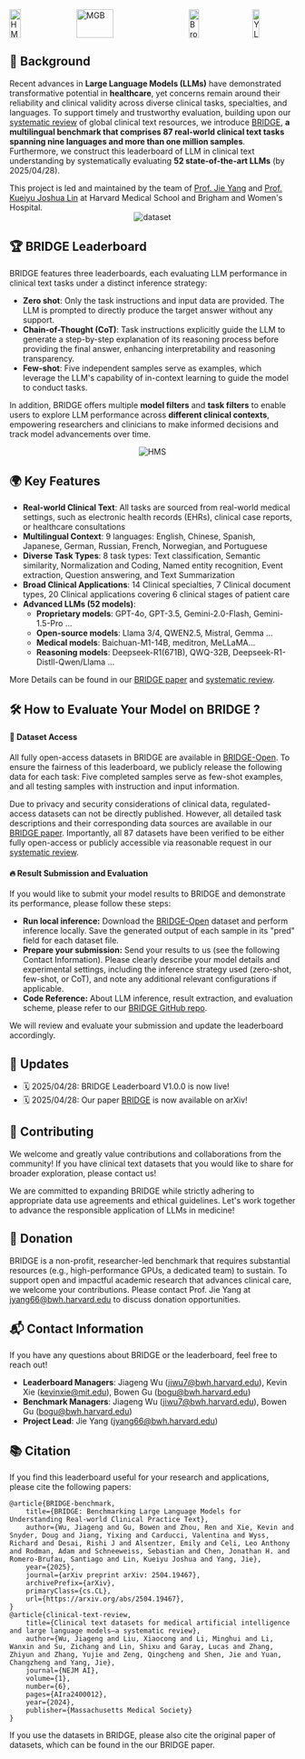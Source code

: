 <div style="display: flex; align-items: center; justify-content: space-between; width: 100%; height: 50px;">
  <img
    src="https://cdn-uploads.huggingface.co/production/uploads/67a040fb6934f9aa1c866f99/1bNk6xHD90mlVaUOJ3kT6.png"
    alt="HMS"
    style="width: 20%; height: 100%; object-fit: contain;"
  />
  <img
    src="https://cdn-uploads.huggingface.co/production/uploads/67a040fb6934f9aa1c866f99/ZVx7ahuV1mVuIeygYwirc.png"
    alt="MGB"
    style="width: 36%; height: 100%; object-fit: contain;"
  />
  <img
    src="https://cdn-uploads.huggingface.co/production/uploads/67a040fb6934f9aa1c866f99/TkKKjmq98Wv_p5shxJTMY.png"
    alt="Broad"
    style="width: 19%; height: 100%; object-fit: contain;"
  />
  <img
    src="https://cdn-uploads.huggingface.co/production/uploads/67a040fb6934f9aa1c866f99/UcM8kmTaVkAM1qf3v09K8.png"
    alt="YLab"
    style="width: 15%; height: 100%; object-fit: contain;"
  />
  
</div>

<h2>📜 Background</h2>
<p>Recent advances in <strong>Large Language Models (LLMs)</strong> have demonstrated transformative potential in <strong>healthcare</strong>,  yet concerns remain around their reliability and clinical validity across diverse clinical tasks, specialties, and languages. To support timely and trustworthy evaluation, building upon our <a href="https://ai.nejm.org/doi/full/10.1056/AIra2400012">systematic review</a> of global clinical text resources, we introduce <a href="https://arxiv.org/abs/2504.19467">BRIDGE</a>, <strong>a multilingual benchmark that comprises 87 real-world clinical text tasks spanning nine languages and more than one million samples</strong>. Furthermore, we construct this leaderboard of LLM in clinical text understanding by systematically evaluating <strong>52 state-of-the-art LLMs</strong> (by 2025/04/28).</p>
This project is led and maintained by the team of <a href="https://ylab.top/">Prof. Jie Yang</a> and <a href="https://www.drugepi.org/team/joshua-kueiyu-lin">Prof. Kueiyu Joshua Lin</a> at Harvard Medical School and Brigham and Women's Hospital. 


<div style="display: flex; align-items: center; justify-content: center; width: 100%; height: auto;">
  <img
    src="https://cdn-uploads.huggingface.co/production/uploads/633c70c4ccce04161f841c30/OLN3J8_Yq8dx_LrgjYSsC.png"
    alt="dataset"
    style="max-width: 80%; max-height: 100%; object-fit: contain;"
  />
</div>


<h2>🏆 BRIDGE Leaderboard</h2>
<p>BRIDGE features three leaderboards, each evaluating LLM performance in clinical text tasks under a distinct inference strategy:</p>
<ul>
    <li><strong>Zero shot</strong>: Only the task instructions and input data are  provided. The LLM is prompted to directly produce the target answer without any support.</li>
    <li><strong>Chain-of-Thought (CoT)</strong>: Task instructions explicitly guide the LLM to generate a step-by-step explanation of its reasoning process before providing the final answer, enhancing interpretability and reasoning transparency.</li>
    <li><strong>Few-shot</strong>: Five independent samples serve as examples, which leverage the LLM's capability of in-context learning to guide the model to conduct tasks. </li>
</ul>
<p>In addition, BRIDGE offers multiple <strong>model filters</strong> and <strong>task filters</strong> to enable users to explore LLM performance across <strong>different clinical contexts</strong>, empowering researchers and clinicians to make informed decisions and track model advancements over time.</p>

<div style="display: flex; align-items: center; justify-content: center; width: 100%; height: auto;">
  <img
    src="https://cdn-uploads.huggingface.co/production/uploads/67a040fb6934f9aa1c866f99/xpyabfXWqacZD-ThQ5guU.jpeg"
    alt="HMS"
    style="max-width: 90%; max-height: 100%; object-fit: contain;"
  />
</div>


<h2>🌍 Key Features</h2>
<ul>
    <li><strong>Real-world Clinical Text</strong>: All tasks are sourced from real-world medical settings, such as electronic health records (EHRs), clinical case reports, or healthcare consultations</li>
    <li><strong>Multilingual Context</strong>: 9 languages: English, Chinese, Spanish, Japanese, German, Russian, French, Norwegian, and Portuguese</li>
    <li><strong>Diverse Task Types</strong>: 8 task types: Text classification, Semantic similarity, Normalization and Coding, Named entity recognition, Event extraction, Question answering, and Text Summarization</li>
    <li><strong>Broad Clinical Applications</strong>: 14 Clinical specialties, 7 Clinical document types, 20 Clinical applications covering 6 clinical stages of patient care</li>
    <li><strong>Advanced LLMs (52 models)</strong>:
    <ul>
        <li><strong>Proprietary models</strong>: GPT-4o, GPT-3.5, Gemini-2.0-Flash, Gemini-1.5-Pro ...</li>
        <li><strong>Open-source models</strong>: Llama 3/4, QWEN2.5, Mistral, Gemma ...</li>
        <li><strong>Medical models</strong>: Baichuan-M1-14B, meditron, MeLLaMA... </li>
        <li><strong>Reasoning models</strong>: Deepseek-R1(671B), QWQ-32B, Deepseek-R1-Distll-Qwen/Llama ...</li>
    </ul>
    </li>
</ul>
More Details can be found in our <a href="https://arxiv.org/abs/2504.19467">BRIDGE paper</a> and <a href="https://ai.nejm.org/doi/full/10.1056/AIra2400012">systematic review</a>.

<h2>🛠️ How to Evaluate Your Model on BRIDGE ?</h2>
<h4>📂 Dataset Access</h4>
<p>All fully open-access datasets in BRIDGE are available in <a href="https://huggingface.co/datasets/YLab-Open/BRIDGE-Open">BRIDGE-Open</a>. To ensure the fairness of this leaderboard, we publicly release the following data for each task:
Five completed samples serve as few-shot examples, and all testing samples with instruction and input information.</p>

<p>Due to privacy and security considerations of clinical data, regulated-access datasets can not be directly published. However, all detailed task descriptions and their corresponding data sources are available in our <a href="https://arxiv.org/abs/2504.19467">BRIDGE paper</a>.
Importantly, all 87 datasets have been verified to be either fully open-access or publicly accessible via reasonable request in our <a href="https://ai.nejm.org/doi/full/10.1056/AIra2400012">systematic review</a>.</p>

<h4>🔥 Result Submission and Evaluation</h4>
<p>If you would like to submit your model results to BRIDGE and demonstrate its performance, please follow these steps:</p>
<ul> 
    <li><strong>Run local inference:</strong> Download the <a href="https://huggingface.co/datasets/YLab-Open/BRIDGE-Open">BRIDGE-Open</a> dataset and perform inference locally. Save the generated output of each sample in its "pred" field for each dataset file.</li>
    <li><strong>Prepare your submission:</strong> Send your results to us (see the following Contact Information). Please clearly describe your model details and experimental settings, including the inference strategy used (zero-shot, few-shot, or CoT), and note any additional relevant configurations if applicable.</li> 
    <li><strong>Code Reference:</strong> About LLM inference, result extraction, and evaluation scheme, please refer to our <a href="https://github.com/YLab-Open/BRIDGE">BRIDGE GitHub repo</a>.</li> 
</ul>
We will review and evaluate your submission and update the leaderboard accordingly. 

<h2>📢 Updates</h2>
<ul>
    <li>🗓️ 2025/04/28: BRIDGE Leaderboard V1.0.0 is now live!</li>
    <li>🗓️ 2025/04/28: Our paper <a href="https://arxiv.org/abs/2504.19467">BRIDGE</a> is now available on arXiv!</li>
</ul>

<h2>🤝 Contributing</h2>
<p>We welcome and greatly value contributions and collaborations from the community!
If you have clinical text datasets that you would like to share for broader exploration, please contact us!</p>
<p>We are committed to expanding BRIDGE while strictly adhering to appropriate data use agreements and ethical guidelines. Let's work together to advance the responsible application of LLMs in medicine!</p>




## 🚀 Donation

BRIDGE is a non-profit, researcher-led benchmark that requires substantial resources (e.g., high-performance GPUs, a dedicated team) to sustain. To support open and impactful academic research that advances clinical care, we welcome your contributions. Please contact Prof. Jie Yang at <jyang66@bwh.harvard.edu> to discuss donation opportunities.</p>

## 📬 Contact Information

If you have any questions about BRIDGE or the leaderboard, feel free to reach out!
- **Leaderboard Managers**: Jiageng Wu (<jiwu7@bwh.harvard.edu>), Kevin Xie (<kevinxie@mit.edu>), Bowen Gu (<bogu@bwh.harvard.edu>)
- **Benchmark Managers**: Jiageng Wu (<jiwu7@bwh.harvard.edu>), Bowen Gu (<bogu@bwh.harvard.edu>)
- **Project Lead**: Jie Yang (<jyang66@bwh.harvard.edu>)




## 📚 Citation

If you find this leaderboard useful for your research and applications, please cite the following papers:
<pre style="white-space: pre-wrap; overflow-wrap: anywhere;">
<code>@article{BRIDGE-benchmark,
    title={BRIDGE: Benchmarking Large Language Models for Understanding Real-world Clinical Practice Text},
    author={Wu, Jiageng and Gu, Bowen and Zhou, Ren and Xie, Kevin and Snyder, Doug and Jiang, Yixing and Carducci, Valentina and Wyss, Richard and Desai, Rishi J and Alsentzer, Emily and Celi, Leo Anthony and Rodman, Adam and Schneeweiss, Sebastian and Chen, Jonathan H. and Romero-Brufau, Santiago and Lin, Kueiyu Joshua and Yang, Jie},
    year={2025},
    journal={arXiv preprint arXiv: 2504.19467},
    archivePrefix={arXiv},
    primaryClass={cs.CL},
    url={https://arxiv.org/abs/2504.19467},
}
@article{clinical-text-review,
    title={Clinical text datasets for medical artificial intelligence and large language models—a systematic review},
    author={Wu, Jiageng and Liu, Xiaocong and Li, Minghui and Li, Wanxin and Su, Zichang and Lin, Shixu and Garay, Lucas and Zhang, Zhiyun and Zhang, Yujie and Zeng, Qingcheng and Shen, Jie and Yuan, Changzheng and Yang, Jie},
    journal={NEJM AI},
    volume={1},
    number={6},
    pages={AIra2400012},
    year={2024},
    publisher={Massachusetts Medical Society}
}
</code></pre>

If you use the datasets in BRIDGE, please also cite the original paper of datasets, which can be found in the our BRIDGE paper.